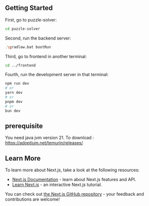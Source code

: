## Getting Started

First, go to puzzle-solver:

```bash
cd puzzle-solver
```

Second, run the backend server:

```bash
.\gradlew.bat bootRun
```

Third, go to frontend in another terminal:

```bash
cd ../frontend
```

Fourth, run the development server in that terminal:

```bash
npm run dev
# or
yarn dev
# or
pnpm dev
# or
bun dev
```

## prerequisite

You need java jvm version 21.
To download : https://adoptium.net/temurin/releases/

## Learn More

To learn more about Next.js, take a look at the following resources:

- [Next.js Documentation](https://nextjs.org/docs) - learn about Next.js features and API.
- [Learn Next.js](https://nextjs.org/learn) - an interactive Next.js tutorial.

You can check out [the Next.js GitHub repository](https://github.com/vercel/next.js) - your feedback and contributions are welcome!
